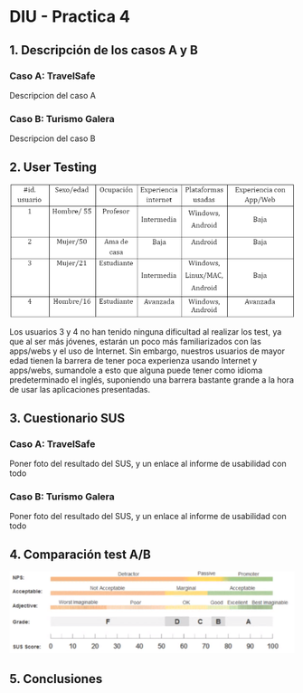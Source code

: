 # DIU - Practica 4

## 1. Descripción de los casos A y B

### Caso A: TravelSafe

Descripcion del caso A


### Caso B: Turismo Galera

Descripcion del caso B

## 2. User Testing

![usert](user_testing.png)

Los usuarios 3 y 4 no han tenido ninguna dificultad al realizar los test, ya que al ser más jóvenes, estarán un poco más familiarizados con las apps/webs y el uso de Internet. Sin embargo, nuestros usuarios de mayor edad tienen la barrera de tener poca experienza usando Internet y apps/webs, sumandole a esto que alguna puede tener como idioma predeterminado el inglés, suponiendo una barrera bastante grande a la hora de usar las aplicaciones presentadas.

## 3. Cuestionario SUS

### Caso A: TravelSafe

Poner foto del resultado del SUS, y un enlace al informe de usabilidad con todo

### Caso B: Turismo Galera

Poner foto del resultado del SUS, y un enlace al informe de usabilidad con todo


## 4. Comparación test A/B

![es](escala_SUS.png)

## 5. Conclusiones






